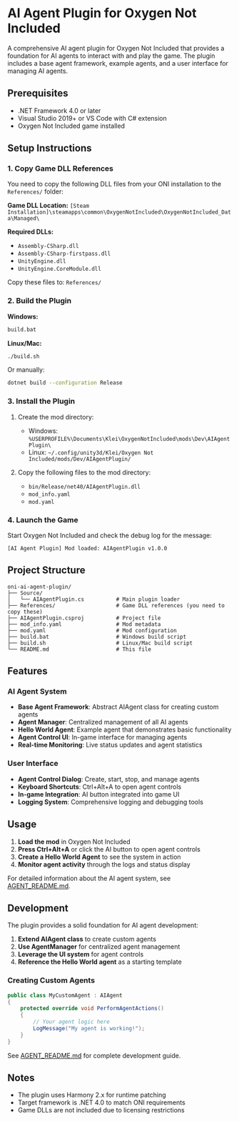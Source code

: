 # AI Agent Plugin for Oxygen Not Included

A comprehensive AI agent plugin for Oxygen Not Included that provides a foundation for AI agents to interact with and play the game. The plugin includes a base agent framework, example agents, and a user interface for managing AI agents.

## Prerequisites

- .NET Framework 4.0 or later
- Visual Studio 2019+ or VS Code with C# extension
- Oxygen Not Included game installed

## Setup Instructions

### 1. Copy Game DLL References

You need to copy the following DLL files from your ONI installation to the `References/` folder:

**Game DLL Location:** `[Steam Installation]\steamapps\common\OxygenNotIncluded\OxygenNotIncluded_Data\Managed\`

**Required DLLs:**
- `Assembly-CSharp.dll`
- `Assembly-CSharp-firstpass.dll`
- `UnityEngine.dll`
- `UnityEngine.CoreModule.dll`

Copy these files to: `References/`

### 2. Build the Plugin

**Windows:**
```cmd
build.bat
```

**Linux/Mac:**
```bash
./build.sh
```

Or manually:
```bash
dotnet build --configuration Release
```

### 3. Install the Plugin

1. Create the mod directory:
   - Windows: `%USERPROFILE%\Documents\Klei\OxygenNotIncluded\mods\Dev\AIAgentPlugin\`
   - Linux: `~/.config/unity3d/Klei/Oxygen Not Included/mods/Dev/AIAgentPlugin/`

2. Copy the following files to the mod directory:
   - `bin/Release/net40/AIAgentPlugin.dll`
   - `mod_info.yaml`
   - `mod.yaml`

### 4. Launch the Game

Start Oxygen Not Included and check the debug log for the message:
```
[AI Agent Plugin] Mod loaded: AIAgentPlugin v1.0.0
```

## Project Structure

```
oni-ai-agent-plugin/
├── Source/
│   └── AIAgentPlugin.cs          # Main plugin loader
├── References/                   # Game DLL references (you need to copy these)
├── AIAgentPlugin.csproj          # Project file
├── mod_info.yaml                 # Mod metadata
├── mod.yaml                      # Mod configuration
├── build.bat                     # Windows build script
├── build.sh                      # Linux/Mac build script
└── README.md                     # This file
```

## Features

### AI Agent System
- **Base Agent Framework**: Abstract AIAgent class for creating custom agents
- **Agent Manager**: Centralized management of all AI agents
- **Hello World Agent**: Example agent that demonstrates basic functionality
- **Agent Control UI**: In-game interface for managing agents
- **Real-time Monitoring**: Live status updates and agent statistics

### User Interface
- **Agent Control Dialog**: Create, start, stop, and manage agents
- **Keyboard Shortcuts**: Ctrl+Alt+A to open agent controls
- **In-game Integration**: AI button integrated into game UI
- **Logging System**: Comprehensive logging and debugging tools

## Usage

1. **Load the mod** in Oxygen Not Included
2. **Press Ctrl+Alt+A** or click the AI button to open agent controls
3. **Create a Hello World Agent** to see the system in action
4. **Monitor agent activity** through the logs and status display

For detailed information about the AI agent system, see [AGENT_README.md](AGENT_README.md).

## Development

The plugin provides a solid foundation for AI agent development:

1. **Extend AIAgent class** to create custom agents
2. **Use AgentManager** for centralized agent management
3. **Leverage the UI system** for agent controls
4. **Reference the Hello World agent** as a starting template

### Creating Custom Agents

```csharp
public class MyCustomAgent : AIAgent
{
    protected override void PerformAgentActions()
    {
        // Your agent logic here
        LogMessage("My agent is working!");
    }
}
```

See [AGENT_README.md](AGENT_README.md) for complete development guide.

## Notes

- The plugin uses Harmony 2.x for runtime patching
- Target framework is .NET 4.0 to match ONI requirements
- Game DLLs are not included due to licensing restrictions